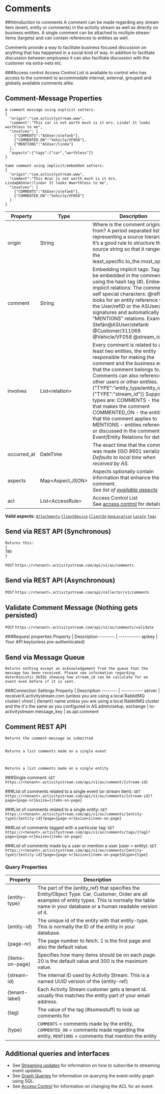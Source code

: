 # Comments
##Introduction to comments
A comment can be made regarding any stream item (event, entity or comments) in the activity stream as well as directly on business entities. A single comment can be attached to multiple stream items (targets) and can contain references to entities as well.

Comments provide a way to facilitate business focused discussion on anything that has happened in a social kind of way. In addition to facilitate discussion between employees it can also facilitate discussion with the customer via extra-nets etc.

###Access control
Access Control List is available to control who has access to the comment to accommodate internal, external, grouped and globally available comments alike.

## Comment-Message Properties
```shell
A comment message using explicit setters:
{
  "origin":"com.activitystream.www",
  "comment":"This car is not worth much is it mrs. Linda! It looks worthless to me", 
  "involves": [
    {"COMMENTS":"ASUser/stefanb"}, 
    {"COMMENTED_ON":"Vehicle/VF058"},
    {"MENTIONS":"ASUser/linda"}
  ],
  "aspects":{"tags":["car","worthless"]}
}

Same comment using implicit/embedded setters: 
{
  "origin":"com.activitystream.www",
  "comment":"This #car is not worth much is it mrs. Linda@ASUser/linda! It looks #worthless to me", 
  "involves": [
    {"COMMENTS":"ASUser/stefanb"},
    {"COMMENTED_ON":"Vehicle/VF058"}
  ]
}
```

Property | Type | Description
-------- | ---- | -----------
origin | String | Where is the comment originated from? A period separated list representing a source hierarchy. It’s a good rule to structure the source string so that it ranges from the least_specific.to_the.most_specific.
comment | String | Embedding implicit tags: Tags can be embedded in the comment using the hash tag (#). Embedding implicit relations: The comment it self special characters: @refID looks for an entity reference with the User/refID or the ASUser/refID signatures and automatically adds  “MENTIONS” relations. Examples: Stefán@ASUser/stefanb @Customer/311068 @Vehicle/VF058 @stream_id
involves | List\<relation\> | Every comment is related to at least two entities, the entity responsible for making the comment and the business entity that the comment belongs to. Comments can also reference other users or other entities. [ {"TYPE":"entity_type/entity_id"},   {"TYPE":"stream_id"}] Supported types are: COMMENTS 		- the entity that makes the comment COMMENTED_ON 	- the entities that the comment applies to MENTIONS		- entities referenced or discussed in the comment See Event/Entity Relations for details.
occurred_at| DateTime | The exact time that the comment was made (ISO 8601 serialized).</br>*Defaults to local time when received by AS.*
aspects| Map\<Aspect,JSON\>| Aspects optionally contain information that enhance the comment.</br>*See list of [available aspects](#aspects)*
acl | List\<AccessRule\> | Access Control List</br>See [access control](#access-control) for details

**Valid aspects:** [`Attachments`]() [`ClientDevice`]() [`ClientIp`]() [`GeoLocation`]() [`Locale`]() [`Tags`]()  

## Send via REST API (Synchronous)
```shell
Returns this:
{
TBD
}
```
`POST` `https://<tenant>.activitystream.com/api/v1/as/comments`
## Send via REST API (Asynchronous)
`POST` `https://<tenant>.activitystream.com/api/collector/v1/comments`
## Validate Comment Message (Nothing gets persisted)
`POST` `https://<tenant>.activitystream.com/api/v1/as/comments/validate`

###Request properties
Property | Description
-------- | -----------
apikey  | Your API key(unless pre-authenticated)
   
## Send via Message Queue
```shell
Returns nothing except an acknowledgement from the queue that the message has been received. Please see information regarding deterministic UUIDs showing how stream_id can be calculate for an event even before if it is sent.   
```
###Connection Settings
Property | Description
-------- | -----------
server | receiverX.activitystream.com (unless you are using a local RabbitMQ cluster)
vhost | {tenant} name unless you are using a local RabbitMQ cluster and the it's the same as you configured in AS admin/setup.
exchange | to-activitystream
message_key | as.api.comment

## Comment REST API
```shell
Returns the comment-message as submitted


Returns a list comments made on a single event



Returns a list comments made on a single entity
```

###Single comment:
`GET` `https://<tenant>.activitystream.com/api/v1/as/comment/{stream-id}`

###List of comments related to a single event (or stream item):
`GET` `https://<tenant>.activitystream.com/api/v1/as/comments/{stream-id}?page={page-nr}&size={items-on-page}`

###List of comments related to a single entity:
`GET` `https://<tenant>.activitystream.com/api/v1/as/comments/{entity-type}/{entity-id}?page={page-nr}&size={items-on-page}`

###List of comments tagged with a particular tag:
`GET` `https://<tenant>.activitystream.com/api/v1/as/comments/tags/{tag}?page={page-nr}&size={items-on-page}`

###List of comments made by a user or mention a user (user = entity):
`GET` `https://<tenant>.activitystream.com/api/v1/as/comments/{entity-type}/{entity-id}?page={page-nr}&size={items-on-page}&type={type}`


### Query Properties
Property | Description
-------- | -----------
{entity-type} | The part of the {entity_ref} that specifies the Entity/Object Type. Car, Customer, Order are all examples of entity types. This is normally the table name in your database or a human readable version of it.
{entity-id} | The unique id of the entity with that entity-type. This is normally the ID of the entity in your database.
{page-nr} | The page number to fetch. 1 is the first page and also the default value.
{items-on-page} | Specifies how many items should be on each page. 20 is the default value and 300 is the maximum value.
{stream-id} | The internal ID used by Activity Stream. This is a named UUID version of the {entity-ref}
{tenant-label} | Each Activity Stream customer gets a tenant id. usually this matches the entity part of your email address.
{tag} | The value of the tag (#somestuff) to look up comments for
{type} | `COMMENTS` = comments made by the entity, `COMMENTED_ON` = comments made regarding the entity, `MENTIONS` = comments that mention the entity  

## Additional queries and interfaces
* See [Streaming updates]() for information on how to subscribe to streaming event updates.
* See [Graph Queries]() for information on querying the event-entity graph using SQL.
* See [Access Control]() for information on changing the ACL for an event.
